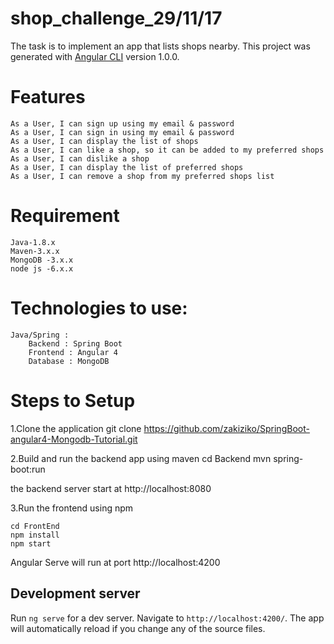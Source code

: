 # shop_challenge_29/11/17
The task is to implement an app that lists shops nearby.
This project was generated with [Angular CLI](https://github.com/angular/angular-cli) version 1.0.0.

# Features
	As a User, I can sign up using my email & password
	As a User, I can sign in using my email & password
	As a User, I can display the list of shops 
	As a User, I can like a shop, so it can be added to my preferred shops
	As a User, I can dislike a shop
	As a User, I can display the list of preferred shops
	As a User, I can remove a shop from my preferred shops list
	
# Requirement
	Java-1.8.x
	Maven-3.x.x
	MongoDB -3.x.x
	node js -6.x.x

# Technologies to use:

	Java/Spring :
		Backend : Spring Boot
		Frontend : Angular 4
		Database : MongoDB
		
# Steps to Setup

1.Clone the application git clone https://github.com/zakiziko/SpringBoot-angular4-Mongodb-Tutorial.git

2.Build and run the backend app using maven
	cd Backend
	mvn spring-boot:run
	
the backend server start at http://localhost:8080

3.Run the frontend using npm

	cd FrontEnd
	npm install
	npm start
	
Angular Serve will run at port http://localhost:4200

## Development server

Run `ng serve` for a dev server. Navigate to `http://localhost:4200/`. The app will automatically reload if you change any of the source files.
